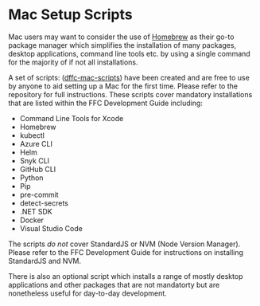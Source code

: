 # Mac Setup Scripts
Mac users may want to consider the use of [Homebrew](brew.sh) as their go-to package manager which simplifies the installation of many packages, desktop applications, command line tools etc. by using a single command for the majority of if not all installations.

A set of scripts: ([dffc-mac-scripts](https://github.com/rtasalem/dffc-mac-scripts)) have been created and are free to use by anyone to aid setting up a Mac for the first time. Please refer to the repository for full instructions. These scripts cover mandatory installations that are listed within the FFC Development Guide including:
- Command Line Tools for Xcode
- Homebrew
- kubectl 
- Azure CLI 
- Helm
- Snyk CLI
- GitHub CLI
- Python
- Pip
- pre-commit 
- detect-secrets
- .NET SDK
- Docker
- Visual Studio Code

The scripts *do not* cover StandardJS or NVM (Node Version Manager). Please refer to the FFC Development Guide for instructions on installing StandardJS and NVM.

There is also an optional script which installs a range of mostly desktop applications and other packages that are not mandatorty but are nonetheless useful for day-to-day development.